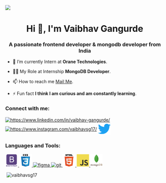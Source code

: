 <!-- ![](https://github.com/JayantGoel001/JayantGoel001/blob/master/footer.png) -->
![](https://github.com/JayantGoel001/JayantGoel001/blob/master/PNG/footer.png)

<h1 align="center">Hi 👋, I'm Vaibhav Gangurde</h1>
<h3 align="center">A passionate frontend developer & mongodb developer from India</h3>

- 💼 I’m currently Intern at **Orane Technologies**.

- 👨‍💻 My Role at Internship **MongoDB Developer**.

- 📫 How to reach me <a href="mailto:gangurdevaibhav203@gmail.com">Mail Me</a>.

- ⚡ Fun fact **I think I am curious and am constantly learning**.

<h3 align="left">Connect with me:</h3>
<p align="left">
<a href="https://linkedin.com/in/https://www.linkedin.com/in/vaibhav-gangurde/" target="blank"><img align="center" src="https://raw.githubusercontent.com/rahuldkjain/github-profile-readme-generator/master/src/images/icons/Social/linked-in-alt.svg" alt="https://www.linkedin.com/in/vaibhav-gangurde/" height="30" width="40" /></a>
<a href="https://instagram.com/https://www.instagram.com/vaibhavsg17/" target="blank"><img align="center" src="https://raw.githubusercontent.com/rahuldkjain/github-profile-readme-generator/master/src/images/icons/Social/instagram.svg" alt="https://www.instagram.com/vaibhavsg17/" height="30" width="40" /></a>
<a href="https://twitter.com/vaibhavsg17" target="blank">
<img align="center" src="https://github.com/Vaibhavsg17/Vaibhavsg17/blob/main/twitter.png" alt="vaibhavsg17" height="40" width="40" /></a>
</p>


<h3 align="left">Languages and Tools:</h3>
<p align="left"> <a href="https://getbootstrap.com" target="_blank"> <img src="https://raw.githubusercontent.com/devicons/devicon/master/icons/bootstrap/bootstrap-plain-wordmark.svg" alt="bootstrap" width="40" height="40"/> </a> <a href="https://www.w3schools.com/css/" target="_blank"> <img src="https://raw.githubusercontent.com/devicons/devicon/master/icons/css3/css3-original-wordmark.svg" alt="css3" width="40" height="40"/> </a> <a href="https://www.figma.com/" target="_blank"> <img src="https://www.vectorlogo.zone/logos/figma/figma-icon.svg" alt="figma" width="40" height="40"/> </a> <a href="https://git-scm.com/" target="_blank"> <img src="https://www.vectorlogo.zone/logos/git-scm/git-scm-icon.svg" alt="git" width="40" height="40"/> </a> <a href="https://www.w3.org/html/" target="_blank"> <img src="https://raw.githubusercontent.com/devicons/devicon/master/icons/html5/html5-original-wordmark.svg" alt="html5" width="40" height="40"/> </a> <a href="https://developer.mozilla.org/en-US/docs/Web/JavaScript" target="_blank"> <img src="https://raw.githubusercontent.com/devicons/devicon/master/icons/javascript/javascript-original.svg" alt="javascript" width="40" height="40"/> </a> <a href="https://www.mongodb.com/" target="_blank"> <img src="https://raw.githubusercontent.com/devicons/devicon/master/icons/mongodb/mongodb-original-wordmark.svg" alt="mongodb" width="40" height="40"/> </a> </p>

<p>&nbsp;<img align="center" src="https://github-readme-stats.vercel.app/api?username=vaibhavsg17&show_icons=true&locale=en" alt="vaibhavsg17" /></p>
